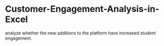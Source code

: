 # Customer-Engagement-Analysis-in-Excel
analyze whether the new additions to the platform have increased student engagement.
